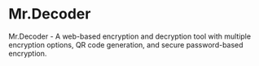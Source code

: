 # Mr.Decoder
Mr.Decoder - A web-based encryption and decryption tool with multiple encryption options, QR code generation, and secure password-based encryption.
